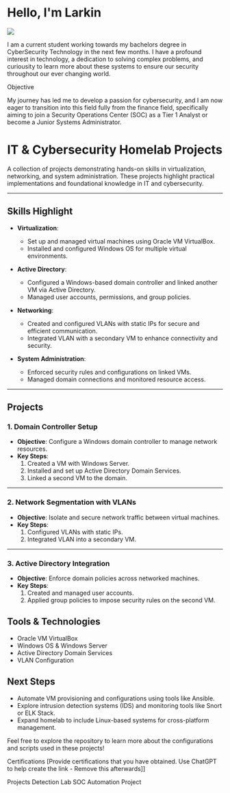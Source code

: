 # Hello, I'm Larkin
<a href="https://www.linkedin.com/in/larkin-petrelles-591a05174/" ><img src="https://img.shields.io/badge/-LinkedIn-0072b1?&style=for-the-badge&logo=linkedin&logoColor=white" /></a>

I am a current student working towards my bachelors degree in CyberSecurity Technology in the next few months. I have a profound interest in technology, a dedication to solving complex problems, and curiousity to learn more about these systems to ensure our security throughout our ever changing world.

Objective

My journey has led me to develop a passion for cybersecurity, and I am now eager to transition into this field fully from the finance field, specifically aiming to join a Security Operations Center (SOC) as a Tier 1 Analyst or become a Junior Systems Administrator.

# **IT & Cybersecurity Homelab Projects**

A collection of projects demonstrating hands-on skills in virtualization, networking, and system administration. These projects highlight practical implementations and foundational knowledge in IT and cybersecurity.

---

## **Skills Highlight**
- **Virtualization**:  
  - Set up and managed virtual machines using Oracle VM VirtualBox.  
  - Installed and configured Windows OS for multiple virtual environments.  

- **Active Directory**:  
  - Configured a Windows-based domain controller and linked another VM via Active Directory.  
  - Managed user accounts, permissions, and group policies.  

- **Networking**:  
  - Created and configured VLANs with static IPs for secure and efficient communication.  
  - Integrated VLAN with a secondary VM to enhance connectivity and security.  

- **System Administration**:  
  - Enforced security rules and configurations on linked VMs.  
  - Managed domain connections and monitored resource access.  

---

## **Projects**

### **1. Domain Controller Setup**
- **Objective**: Configure a Windows domain controller to manage network resources.  
- **Key Steps**:  
  1. Created a VM with Windows Server.  
  2. Installed and set up Active Directory Domain Services.  
  3. Linked a second VM to the domain.  

---

### **2. Network Segmentation with VLANs**
- **Objective**: Isolate and secure network traffic between virtual machines.  
- **Key Steps**:  
  1. Configured VLANs with static IPs.  
  2. Integrated VLAN into a secondary VM.  

---

### **3. Active Directory Integration**
- **Objective**: Enforce domain policies across networked machines.  
- **Key Steps**:  
  1. Created and managed user accounts.  
  2. Applied group policies to impose security rules on the second VM.  



## **Tools & Technologies**
- Oracle VM VirtualBox  
- Windows OS & Windows Server  
- Active Directory Domain Services  
- VLAN Configuration  

## **Next Steps**
- Automate VM provisioning and configurations using tools like Ansible.  
- Explore intrusion detection systems (IDS) and monitoring tools like Snort or ELK Stack.  
- Expand homelab to include Linux-based systems for cross-platform management.  

Feel free to explore the repository to learn more about the configurations and scripts used in these projects!


  
Certifications
[Provide certifications that you have obtained. Use ChatGPT to help create the link - Remove this afterwards]]

    
Projects
Detection Lab
SOC Automation Project
